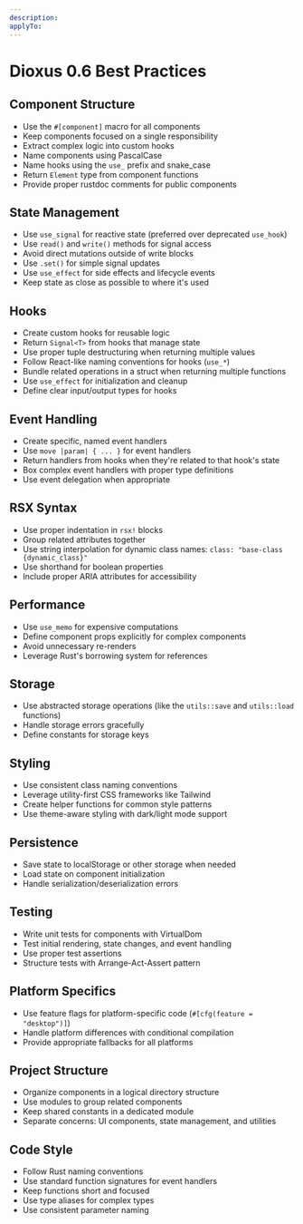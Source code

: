 ```yaml
---
description:
applyTo:
---
```


# Dioxus 0.6 Best Practices

## Component Structure
- Use the `#[component]` macro for all components
- Keep components focused on a single responsibility
- Extract complex logic into custom hooks
- Name components using PascalCase
- Name hooks using the `use_` prefix and snake_case
- Return `Element` type from component functions
- Provide proper rustdoc comments for public components

## State Management
- Use `use_signal` for reactive state (preferred over deprecated `use_hook`)
- Use `read()` and `write()` methods for signal access
- Avoid direct mutations outside of write blocks
- Use `.set()` for simple signal updates
- Use `use_effect` for side effects and lifecycle events
- Keep state as close as possible to where it's used

## Hooks
- Create custom hooks for reusable logic
- Return `Signal<T>` from hooks that manage state
- Use proper tuple destructuring when returning multiple values
- Follow React-like naming conventions for hooks (`use_*`)
- Bundle related operations in a struct when returning multiple functions
- Use `use_effect` for initialization and cleanup
- Define clear input/output types for hooks

## Event Handling
- Create specific, named event handlers
- Use `move |param| { ... }` for event handlers
- Return handlers from hooks when they're related to that hook's state
- Box complex event handlers with proper type definitions
- Use event delegation when appropriate

## RSX Syntax
- Use proper indentation in `rsx!` blocks
- Group related attributes together
- Use string interpolation for dynamic class names: `class: "base-class {dynamic_class}"`
- Use shorthand for boolean properties
- Include proper ARIA attributes for accessibility

## Performance
- Use `use_memo` for expensive computations
- Define component props explicitly for complex components
- Avoid unnecessary re-renders
- Leverage Rust's borrowing system for references

## Storage
- Use abstracted storage operations (like the `utils::save` and `utils::load` functions)
- Handle storage errors gracefully
- Define constants for storage keys

## Styling
- Use consistent class naming conventions
- Leverage utility-first CSS frameworks like Tailwind
- Create helper functions for common style patterns
- Use theme-aware styling with dark/light mode support

## Persistence
- Save state to localStorage or other storage when needed
- Load state on component initialization
- Handle serialization/deserialization errors

## Testing
- Write unit tests for components with VirtualDom
- Test initial rendering, state changes, and event handling
- Use proper test assertions
- Structure tests with Arrange-Act-Assert pattern

## Platform Specifics
- Use feature flags for platform-specific code (`#[cfg(feature = "desktop")]`)
- Handle platform differences with conditional compilation
- Provide appropriate fallbacks for all platforms

## Project Structure
- Organize components in a logical directory structure
- Use modules to group related components
- Keep shared constants in a dedicated module
- Separate concerns: UI components, state management, and utilities

## Code Style
- Follow Rust naming conventions
- Use standard function signatures for event handlers
- Keep functions short and focused
- Use type aliases for complex types
- Use consistent parameter naming